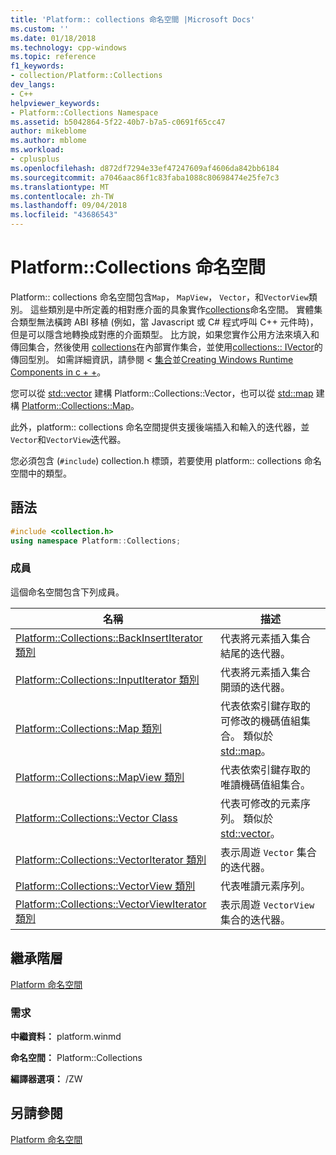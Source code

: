 ```yaml
---
title: 'Platform:: collections 命名空間 |Microsoft Docs'
ms.custom: ''
ms.date: 01/18/2018
ms.technology: cpp-windows
ms.topic: reference
f1_keywords:
- collection/Platform::Collections
dev_langs:
- C++
helpviewer_keywords:
- Platform::Collections Namespace
ms.assetid: b5042864-5f22-40b7-b7a5-c0691f65cc47
author: mikeblome
ms.author: mblome
ms.workload:
- cplusplus
ms.openlocfilehash: d872df7294e33ef47247609af4606da842bb6184
ms.sourcegitcommit: a7046aac86f1c83faba1088c80698474e25fe7c3
ms.translationtype: MT
ms.contentlocale: zh-TW
ms.lasthandoff: 09/04/2018
ms.locfileid: "43686543"
---
```

# <a name="platformcollections-namespace"></a>Platform::Collections 命名空間

Platform:: collections 命名空間包含`Map`， `MapView`， `Vector`，和`VectorView`類別。 這些類別是中所定義的相對應介面的具象實作[collections](/uwp/api/Windows.Foundation.Collections)命名空間。 實體集合類型無法橫跨 ABI 移植 (例如，當 Javascript 或 C# 程式呼叫 C++ 元件時)，但是可以隱含地轉換成對應的介面類型。 比方說，如果您實作公用方法來填入和傳回集合，然後使用  [collections](../cppcx/platform-collections-vector-class.md)在內部實作集合，並使用[collections:: IVector](/uwp/api/Windows.Foundation.Collections.IVector_T_)的傳回型別。 如需詳細資訊，請參閱 <<c0> [ 集合](../cppcx/collections-c-cx.md)並[Creating Windows Runtime Components in c + +](/windows/uwp/winrt-components/creating-windows-runtime-components-in-cpp)。

您可以從 [std::vector](../standard-library/vector-class.md) 建構 Platform::Collections::Vector，也可以從 [std::map](../cppcx/platform-collections-map-class.md) 建構 [Platform::Collections::Map](../standard-library/map-class.md)。

此外，platform:: collections 命名空間提供支援後端插入和輸入的迭代器，並`Vector`和`VectorView`迭代器。

您必須包含 (`#include`) collection.h 標頭，若要使用 platform:: collections 命名空間中的類型。

## <a name="syntax"></a>語法

```cpp
#include <collection.h>
using namespace Platform::Collections;
```

### <a name="members"></a>成員

這個命名空間包含下列成員。

|名稱|描述|
|----------|-----------------|
|[Platform::Collections::BackInsertIterator 類別](../cppcx/platform-collections-backinsertiterator-class.md)|代表將元素插入集合結尾的迭代器。|
|[Platform::Collections::InputIterator 類別](../cppcx/platform-collections-inputiterator-class.md)|代表將元素插入集合開頭的迭代器。|
|[Platform::Collections::Map 類別](../cppcx/platform-collections-map-class.md)|代表依索引鍵存取的可修改的機碼值組集合。 類似於 [std::map](../standard-library/map-class.md)。|
|[Platform::Collections::MapView 類別](../cppcx/platform-collections-mapview-class.md)|代表依索引鍵存取的唯讀機碼值組集合。|
|[Platform::Collections::Vector Class](../cppcx/platform-collections-vector-class.md)|代表可修改的元素序列。 類似於 [std::vector](../standard-library/vector-class.md)。|
|[Platform::Collections::VectorIterator 類別](../cppcx/platform-collections-vectoriterator-class.md)|表示周遊 `Vector` 集合的迭代器。|
|[Platform::Collections::VectorView 類別](../cppcx/platform-collections-vectorview-class.md)|代表唯讀元素序列。|
|[Platform::Collections::VectorViewIterator 類別](../cppcx/platform-collections-vectorviewiterator-class.md)|表示周遊 `VectorView` 集合的迭代器。|

## <a name="inheritance-hierarchy"></a>繼承階層

[Platform 命名空間](../cppcx/platform-namespace-c-cx.md)

### <a name="requirements"></a>需求

**中繼資料：** platform.winmd

**命名空間：** Platform::Collections

**編譯器選項：** /ZW

## <a name="see-also"></a>另請參閱

[Platform 命名空間](../cppcx/platform-namespace-c-cx.md)  
